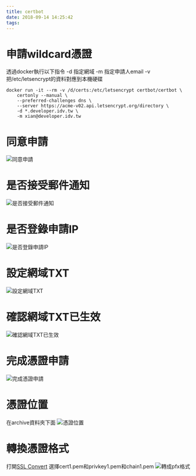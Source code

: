 ```yaml
---
title: certbot
date: 2018-09-14 14:25:42
tags:
---
```


# 申請wildcard憑證
透過docker執行以下指令
-d 指定網域
-m 指定申請人email
-v 把/etc/letsencrypt的資料對應到本機硬碟

```shell
docker run -it --rm -v /d/certs:/etc/letsencrypt certbot/certbot \
    certonly --manual \
    --preferred-challenges dns \
    --server https://acme-v02.api.letsencrypt.org/directory \
    -d *.developer.idv.tw \
    -m xian@developer.idv.tw
```
# 同意申請
![同意申請](01.png)

# 是否接受郵件通知
![是否接受郵件通知](02.png)

# 是否登錄申請IP
![是否登錄申請IP](03.png)

# 設定網域TXT
![設定網域TXT](04.png)

# 確認網域TXT已生效
![確認網域TXT已生效](05.png)

# 完成憑證申請
![完成憑證申請](06.png)

# 憑證位置
在archive資料夾下面
![憑證位置](07.png)

# 轉換憑證格式
打開[SSL Convert](https://www.sslshopper.com/ssl-converter.html)
選擇cert1.pem和privkey1.pem和chain1.pem
![轉成pfx格式](08.png)